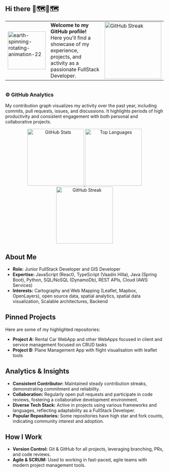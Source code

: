 ## Hi there 👋🗺️👋🗺️
<table height="200em">
  <tr>
    <td style="border: none; vertical-align: middle;">
      <img src="https://github.com/user-attachments/assets/2c679e1e-73a9-4662-88df-d29f50b50dd8" alt="earth-spinning-rotating-animation-22" width="120"/>
    </td>
    <td width="320">
      <div>
        <b>Welcome to my GitHub profile!</b><br>
        Here you'll find a showcase of my experience, projects, and activity as a passionate FullStack Developer.
      </div>
    </td>
    <td>
       <img height="180em" src="https://streak-stats.demolab.com?user=pedroGEOGIScoding&theme=algolia&hide_border=true" alt="GitHub Streak" />
    </td>
  </tr>
</table>

### ⚙️ GitHub Analytics
My contribution graph visualizes my activity over the past year, including commits, pull requests, issues, and discussions. It highlights periods of high productivity and consistent engagement with both personal and collaborative projects.
<p align="center">
  <a href="https://github.com/pedroGEOGIScoding">
    <img height="180em" src="https://github-readme-stats-eight-theta.vercel.app/api?username=pedroGEOGIScoding&show_icons=true&theme=algolia&include_all_commits=true&count_private=true" alt="GitHub Stats"/>
    <img height="180em" src="https://github-readme-stats-eight-theta.vercel.app/api/top-langs/?username=pedroGEOGIScoding&layout=compact&langs_count=8&theme=algolia" alt="Top Languages"/>
    <img height="180em" src="https://streak-stats.demolab.com?user=pedroGEOGIScoding&theme=algolia&hide_border=true" alt="GitHub Streak" />
  </a>
</p>

## **About Me**
- **Role:** Junior FullStack Developer and GIS Developer
- **Expertise:** JavaScript (React), TypeScript (Vaadin Hilla), Java (Spring Boot), Python, SQL/NoSQL (DynamoDb), REST APIs, Cloud (AWS Services)
- **Interests:** Cartography and Web Mapping (Leaflet, Mapbox, OpenLayers), open source data, spatial analytics, spatial data visualization, Scalable architectures, Backend

## **Pinned Projects**
Here are some of my highlighted repositories:

- **Project A:** Rental Car WebApp and other WebApps focused in client and service management focused on CRUD tasks 
- **Project B:** Plane Management App with flight visualisation with leaflet tools

## **Analytics & Insights**

- **Consistent Contributor:** Maintained steady contribution streaks, demonstrating commitment and reliability.
- **Collaboration:** Regularly open pull requests and participate in code reviews, fostering a collaborative development environment.
- **Diverse Tech Stack:** Active in projects using various frameworks and languages, reflecting adaptability as a FullStack Developer.
- **Popular Repositories:** Some repositories have high star and fork counts, indicating community interest and adoption.

## **How I Work**

- **Version Control:** Git & GitHub for all projects, leveraging branching, PRs, and code reviews.
- **Agile & SCRUM:** Used to working in fast-paced, agile teams with modern project management tools.
